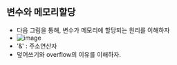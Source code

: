 ## 변수와 메모리할당
 * 다음 그림을 통해, 변수가 메모리에 할당되는 원리를 이해하자
 * ![image](https://user-images.githubusercontent.com/98008421/166653886-6294a039-d486-426e-a299-022dd49b3570.png)
 * '&' : 주소연산자
 * 덮어쓰기와 overflow의 이유를 이해하자.
